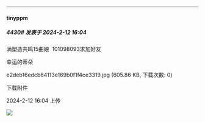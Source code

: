 
*****

####  tinyppm  
##### 4430#       发表于 2024-2-12 16:04

满塑造共鸣15曲娘  101098093求加好友

幸运的蒂朵

e2deb16edcb64113e169b0f1f4ce3319.jpg
(605.86 KB, 下载次数: 0)

下载附件

2024-2-12 16:04 上传

<img src="https://img.saraba1st.com/forum/202402/12/160446o63zvv73vimmvvdv.jpg" referrerpolicy="no-referrer">

